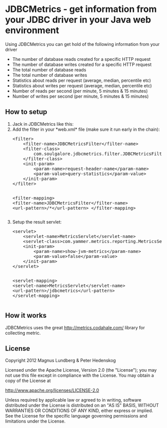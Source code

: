 # JDBCMetrics - get information from your JDBC driver in your Java web environment

Using JDBCMetrics you can get hold of the following information from your driver
<ul>
<li>The number of database reads created for a specific HTTP request</li>
<li>The number of database writes created for a specific HTTP request</li>
<li>The total number of database reads</li>
<li>The total number of database writes</li>
<li>Statistics about reads per request (average, median, percentile etc)</li>
<li>Statistics about writes per request (average, median, percentile etc)</li>
<li>Number of reads per second (per minute, 5 minutes & 15 minutes)</li>
<li>Number of writes per second (per minute, 5 minutes & 15 minutes)</li>
</ul>

## How to setup
<ol><li>Jack in JDBCMetrics like this:</li>
<li>Add the filter in your *web.xml* file (make sure it run early in the chain):
	<pre>
&lt;filter&gt;
	&lt;filter-name&gt;JDBCMetricsFilter&lt;/filter-name&gt;
	&lt;filter-class&gt;
		com.soulgalore.jdbcmetrics.filter.JDBCMetricsFilter
	&lt;/filter-class&gt;
	&lt;init-param&gt;
		&lt;param-name&gt;request-header-name&lt;/param-name&gt;
		&lt;param-value&gt;query-statistics&lt;/param-value&gt;
	&lt;/init-param&gt;
&lt;/filter&gt;

&lt;filter-mapping&gt;
	&lt;filter-name&gt;JDBCMetricsFilter&lt;/filter-name&gt;
	&lt;url-pattern&gt;/*&lt;/url-pattern&gt;
&lt;/filter-mapping&gt;
	</pre>
</li>
<li>Setup the result servlet:
<pre>
&lt;servlet&gt;
	&lt;servlet-name&gt;MetricsServlet&lt;/servlet-name&gt;
	&lt;servlet-class&gt;com.yammer.metrics.reporting.MetricsServlet&lt;/servlet-class&gt;
	&lt;init-param&gt;
		&lt;param-name&gt;show-jvm-metrics&lt;/param-name&gt;
		&lt;param-value&gt;false&lt;/param-value&gt;
	&lt;/init-param&gt;
&lt;/servlet&gt;

&lt;servlet-mapping&gt;
	&lt;servlet-name&gt;MetricsServlet&lt;/servlet-name&gt;
	&lt;url-pattern&gt;/jdbcmetrics&lt;/url-pattern&gt;
&lt;/servlet-mapping&gt;
</pre>
</li>
</ol>


## How it works
JDBCMetrics uses the great http://metrics.codahale.com/ library for collecting metric.


## License

Copyright 2012 Magnus Lundberg & Peter Hedenskog

Licensed under the Apache License, Version 2.0 (the "License");
you may not use this file except in compliance with the License.
You may obtain a copy of the License at

   http://www.apache.org/licenses/LICENSE-2.0

Unless required by applicable law or agreed to in writing, software
distributed under the License is distributed on an "AS IS" BASIS,
WITHOUT WARRANTIES OR CONDITIONS OF ANY KIND, either express or implied.
See the License for the specific language governing permissions and
limitations under the License.